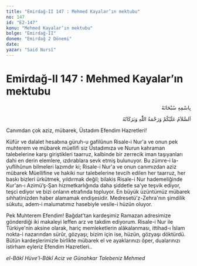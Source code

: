 ```yaml
---
title: "Emirdağ-II 147 : Mehmed Kayalar’ın mektubu"
no: 147
id: "E2-147"
konu: "Mehmed Kayalar’ın mektubu"
bolge: "Emirdağ-II"
donem: "Emirdağ 2 Dönemi"
date: 
yazar: "Said Nursî"
---
```


# Emirdağ-II 147 : Mehmed Kayalar’ın mektubu

<p class="arabic" dir="rtl" title="Meal: “Her türlü noksan sıfatlardan yüce olan Allah’ın adıyla.”">بِاسْمِهِ سُبْحَانَهُ</p>

<p class="arabic" dir="rtl" title="Meal: “Allah’ın selâmı, rahmeti ve bereketleri, üzerinize olsun.”">اَلسَّلاَمُ عَلَيْكُمْ وَرَحْمَةُ اللّٰهِ وَبَرَكَاتُهُ</p>

Canımdan çok aziz, mübarek, Üstadım Efendim Hazretleri!

Küfür ve dalalet hesabına güruh-u gafilûnun Risale-i Nur'a ve onun pek muhterem ve mübarek müellifi siz Üstadımıza ve Nurun kahraman talebelerine karşı giriştikleri taarruz, kalbinde bir zerrecik iman taşıyanları dahi en derin elemlere, ızdırablara sevk etmiş bulunuyor. Bu zümre-i la-yuflihûnun bilmeleri lazımdır ki; Risale-i Nur'a ve onun canımızdan aziz mübarek Müellifine ve hakiki nur talebelerine tevcih edilen her taarruz, her baskı bizleri ürkütmek, yıldırmak değil; bilakis Risale-i Nur hademeliğinde Kur'an-ı Azimü’ş-Şan hizmetkarlığında daha şiddetle sa'ye teşvik ediyor, teşci ediyor ve bizi onların etrafında topluyor. En büyük üzüntümüz mübarek sıhhatinizden haber alamamak endişesidir. Medresetü’z-Zehra'nın şimdilik sükutu, adem-i malumatımız hasebiyle vesile-i hüzün oluyor.

Pek Muhterem Efendim! Bağdat'tan kardeşimiz Ramazan adresimize gönderdiği iki makaleyi leffen arz ve takdim ediyorum. Risale-i Nur ile Türkiye'nin aksine olarak, hariç memleketlerin alâkalanması, ittihad-ı İslam nokta-i nazarından sürûr, gözyaşı; bizim için ise, hüzün, gözyaşı döktürdü. Bütün kardeşlerimizle birlikte mübarek el ve ayaklarınızı öper, dualarınızı istirham eyleriz Efendim Hazretleri..

*el-Bâkî Hüve’l-Bâkî*
*Aciz ve Günahkar Talebeniz*
*Mehmed*
